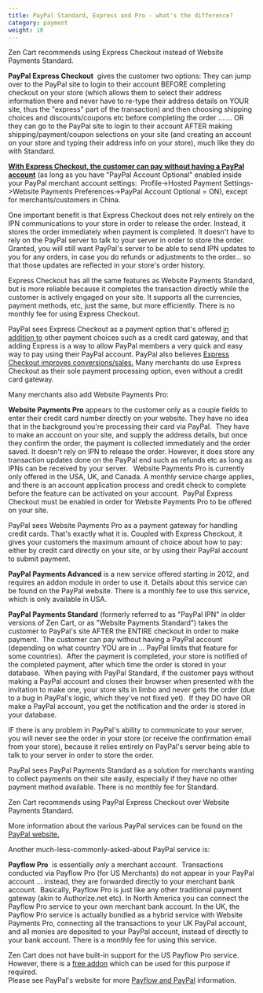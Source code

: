 ```yaml
---
title: PayPal Standard, Express and Pro - what's the difference? 
category: payment
weight: 10
---
```


Zen Cart recommends using Express Checkout instead of Website Payments Standard.  

**PayPal Express Checkout**  gives the customer two options: They can jump over to the PayPal site to login to their account BEFORE completing checkout on your store (which allows them to select their address information there and never have to re-type their address details on YOUR site, thus the "express" part of the transaction) and then choosing shipping choices and discounts/coupons etc before completing the order ....... OR they can go to the PayPal site to login to their account AFTER making shipping/payment/coupon selections on your site (and creating an account on your store and typing their address info on your store), much like they do with Standard.    

<u>**With Express Checkout, the customer can pay without having a PayPal account**</u> (as long as you have "PayPal Account Optional" enabled inside your PayPal merchant account settings:  Profile->Hosted Payment Settings->Website Payments Preferences->PayPal Account Optional = ON), except for merchants/customers in China.  

One important benefit is that Express Checkout does not rely entirely on the IPN communications to your store in order to release the order. Instead, it stores the order immediately when payment is completed. It doesn't have to rely on the PayPal server to talk to your server in order to store the order.  Granted, you will still want PayPal's server to be able to send IPN updates to you for any orders, in case you do refunds or adjustments to the order... so that those updates are reflected in your store's order history.  

Express Checkout has all the same features as Website Payments Standard, but is more reliable because it completes the transaction directly while the customer is actively engaged on your site. It supports all the currencies, payment methods, etc, just the same, but more efficiently. There is no monthly fee for using Express Checkout.  

PayPal sees Express Checkout as a payment option that's offered <u>in addition to</u> other payment choices such as a credit card gateway, and that adding Express is a way to allow PayPal members a very quick and easy way to pay using their PayPal account. PayPal also believes [Express Checkout improves conversions/sales.](https://www.paypal-marketing.com/paypal/html/partner/na/pdf/Winning%20at%20Checkout.pdf) Many merchants do use Express Checkout as their sole payment processing option, even without a credit card gateway.  

Many merchants also add Website Payments Pro:  

**Website Payments Pro** appears to the customer only as a couple fields to enter their credit card number directly on your website. They have no idea that in the background you're processing their card via PayPal.  They have to make an account on your site, and supply the address details, but once they confirm the order, the payment is collected immediately and the order saved. It doesn't rely on IPN to release the order. However, it does store any transaction updates done on the PayPal end such as refunds etc as long as IPNs can be received by your server.   Website Payments Pro is currently only offered in the USA, UK, and Canada. A monthly service charge applies, and there is an account application process and credit check to complete before the feature can be activated on your account.  PayPal Express Checkout must be enabled in order for Website Payments Pro to be offered on your site.  

PayPal sees Website Payments Pro as a payment gateway for handling credit cards. That's exactly what it is. Coupled with Express Checkout, it gives your customers the maximum amount of choice about how to pay: either by credit card directly on your site, or by using their PayPal account to submit payment.  

**PayPal Payments Advanced** is a new service offered starting in 2012, and requires an addon module in order to use it. Details about this service can be found on the PayPal website. There is a monthly fee to use this service, which is only available in USA.  

**PayPal Payments Standard** (formerly referred to as "PayPal IPN" in older versions of Zen Cart, or as "Website Payments Standard") takes the customer to PayPal's site AFTER the ENTIRE checkout in order to make payment.  The customer can pay without having a PayPal account (depending on what country YOU are in ... PayPal limits that feature for some countries).  After the payment is completed, your store is notified of the completed payment, after which time the order is stored in your database.  When paying with PayPal Standard, if the customer pays without making a PayPal account and closes their browser when presented with the invitation to make one, your store sits in limbo and never gets the order (due to a bug in PayPal's logic, which they've not fixed yet).  If they DO have OR make a PayPal account, you get the notification and the order is stored in your database.   

IF there is any problem in PayPal's ability to communicate to your server, you will never see the order in your store (or receive the confirmation email from your store), because it relies entirely on PayPal's server being able to talk to your server in order to store the order.  

PayPal sees PayPal Payments Standard as a solution for merchants wanting to collect payments on their site easily, especially if they have no other payment method available. There is no monthly fee for Standard.  

Zen Cart recommends using PayPal Express Checkout over Website Payments Standard.  

More information about the various PayPal services can be found on the [PayPal website.](http://www.zen-cart.com/partners/paypal)  

Another much-less-commonly-asked-about PayPal service is:  

**Payflow Pro**  is essentially *only* a merchant account.  Transactions conducted via Payflow Pro (for US Merchants) do not appear in your PayPal account ... instead, they are forwarded directly to your merchant bank account.  Basically, Payflow Pro is just like any other traditional payment gateway (akin to Authorize.net etc). In North America you can connect the Payflow Pro service to your own merchant bank account. In the UK, the Payflow Pro service is actually bundled as a hybrid service with Website Payments Pro, connecting all the transactions to your UK PayPal account, and all monies are deposited to your PayPal account, instead of directly to your bank account. There is a monthly fee for using this service.  

Zen Cart does not have built-in support for the US Payflow Pro service. However, there is a [free addon](https://www.zen-cart.com/downloads.php?do=file&id=212) which can be used for this purpose if required.  
Please see PayPal's website for more [Payflow and PayPal](http://www.zen-cart.com/partners/paypal) information.  
